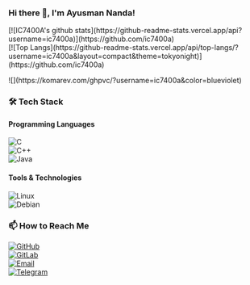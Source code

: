 ### Hi there 👋, I'm Ayusman Nanda!
<p>[![IC7400A's github stats](https://github-readme-stats.vercel.app/api?username=ic7400a)](https://github.com/ic7400a) <br>
[![Top Langs](https://github-readme-stats.vercel.app/api/top-langs/?username=ic7400a&layout=compact&theme=tokyonight)](https://github.com/ic7400a)</p>
![](https://komarev.com/ghpvc/?username=ic7400a&color=blueviolet) 

### 🛠️ Tech Stack  
#### Programming Languages  
![C](https://img.shields.io/badge/-C-00599C?style=flat&logo=c&logoColor=white)  
![C++](https://img.shields.io/badge/-C++-00599C?style=flat&logo=c%2B%2B&logoColor=white)  
![Java](https://img.shields.io/badge/-Java-007396?style=flat&logo=java&logoColor=white)  

#### Tools & Technologies  
![Linux](https://img.shields.io/badge/-Linux-FCC624?style=flat&logo=linux&logoColor=black)  
![Debian](https://img.shields.io/badge/-Debian-A81D33?style=flat&logo=debian&logoColor=white)  

### 📫 How to Reach Me  
[![GitHub](https://img.shields.io/badge/GitHub-ic7400a-181717?style=flat&logo=github)](https://github.com/ic7400a)<br> 
[![GitLab](https://img.shields.io/badge/GitLab-View%20Profile-FC6D26?style=flat&logo=gitlab&logoColor=white)](https://gitlab.com/ic7400a) <br> 
[![Email](https://img.shields.io/badge/Email-Contact%20Me-red?style=flat&logo=gmail)](mailto:atrigveda@gmail.com)<br>
[![Telegram](https://img.shields.io/badge/Telegram-Chat%20with%20me-26A5E4?style=flat&logo=telegram)](https://t.me/ic7400a)
